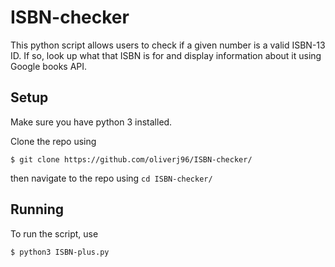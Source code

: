 # ISBN-checker

This python script allows users to check if a given number is a valid ISBN-13 ID. If so, look up what that ISBN is for and display information about it using Google books API.

## Setup
Make sure you have python 3 installed.

Clone the repo using
```
$ git clone https://github.com/oliverj96/ISBN-checker/
```
then navigate to the repo using `cd ISBN-checker/`

## Running
To run the script, use
```
$ python3 ISBN-plus.py
```
